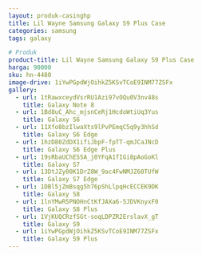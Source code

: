 ```yaml
---
layout: produk-casinghp
title: Lil Wayne Samsung Galaxy S9 Plus Case
categories: samsung
tags: galaxy

# Produk
product-title: Lil Wayne Samsung Galaxy S9 Plus Case
harga: 90000
sku: hn-4480
image-drive: 1iYwPGpdWjOihkZ5KSvTCoE9INM77ZSFx
gallery:
  - url: 1tRawxceydVsrRU1Azi97vOQu0V3nv48s
    title: Galaxy Note 8
  - url: 1Bd8uC_Ahc_mjsnCeRj1HcdoWtiUq3Yus
    title: Galaxy S6
  - url: 11Xfo8bzIlwaXts9lPvPEmqC5q9y3hhSd
    title: Galaxy S6 Edge
  - url: 1hzD80ZdDX1ifiJbpF-fpTT-qmJCaJNcD
    title: Galaxy S6 Edge Plus
  - url: 19sRbaUChESSA_j0YFqA1fIGi8pAoGoKl
    title: Galaxy S7
  - url: 13DtJZy00K1DrZ8W_9ac4FwNMJZ60TUfW
    title: Galaxy S7 Edge
  - url: 1DBl5jZmBsqg5h76pShLlpqHcECCEK9DK
    title: Galaxy S8
  - url: 1lnYMwR5PNOHnCtKfJAXa6-5JDVKnyxF0
    title: Galaxy S8 Plus
  - url: 1VjKUQCRzfSGt-soqLDPZR2ErslavX_gT
    title: Galaxy S9
  - url: 1iYwPGpdWjOihkZ5KSvTCoE9INM77ZSFx
    title: Galaxy S9 Plus
---
```

